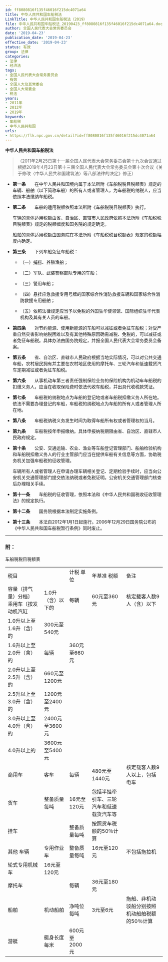 ```yaml
---
id: ff8080816f135f46016f215dc4071a64
title: 中华人民共和国车船税法
LinkTitle: 中华人民共和国车船税法（2019）
file: 中华人民共和国车船税法_20190423_ff8080816f135f46016f215dc4071a64.docx
author: 全国人民代表大会常务委员会
date: '2019-04-23'
publication_date: '2019-04-23'
effective_date: '2019-04-23'
status: 有效
group: 法律
categories:
- 法律
- 经济法
tags:
- 全国人民代表大会常务委员会
- 有效
- 全国人大及其常委会
- 全国人大常委会
- 税法
years:
- 2011年
- 2012年
- 2019年
keywords:
- 车船税
- 中华人民共和国
urls:
- https://flk.npc.gov.cn/detail?id=ff8080816f135f46016f215dc4071a64
---
```


**中华人民共和国车船税法**

> （2011年2月25日第十一届全国人民代表大会常务委员会第十九次会议通过 根据2019年4月23日第十三届全国人民代表大会常务委员会第十次会议《关于修改〈中华人民共和国建筑法〉等八部法律的决定》修正）

- **第一条**　　在中华人民共和国境内属于本法所附《车船税税目税额表》规定的车辆、船舶（以下简称车船）的所有人或者管理人，为车船税的纳税人，应当依照本法缴纳车船税。

- **第二条**　　车船的适用税额依照本法所附《车船税税目税额表》执行。

  车辆的具体适用税额由省、自治区、直辖市人民政府依照本法所附《车船税税目税额表》规定的税额幅度和国务院的规定确定。

  船舶的具体适用税额由国务院在本法所附《车船税税目税额表》规定的税额幅度内确定。

- **第三条**　　下列车船免征车船税：

  - （一）捕捞、养殖渔船；

  - （二）军队、武装警察部队专用的车船；

  - （三）警用车船；

  - （四）悬挂应急救援专用号牌的国家综合性消防救援车辆和国家综合性消防救援专用船舶；

  - （五）依照法律规定应当予以免税的外国驻华使领馆、国际组织驻华代表机构及其有关人员的车船。

- **第四条**　　对节约能源、使用新能源的车船可以减征或者免征车船税；对受严重自然灾害影响纳税困难以及有其他特殊原因确需减税、免税的，可以减征或者免征车船税。具体办法由国务院规定，并报全国人民代表大会常务委员会备案。

- **第五条**　　省、自治区、直辖市人民政府根据当地实际情况，可以对公共交通车船，农村居民拥有并主要在农村地区使用的摩托车、三轮汽车和低速载货汽车定期减征或者免征车船税。

- **第六条**　　从事机动车第三者责任强制保险业务的保险机构为机动车车船税的扣缴义务人，应当在收取保险费时依法代收车船税，并出具代收税款凭证。

- **第七条**　　车船税的纳税地点为车船的登记地或者车船税扣缴义务人所在地。依法不需要办理登记的车船，车船税的纳税地点为车船的所有人或者管理人所在地。

- **第八条**　　车船税纳税义务发生时间为取得车船所有权或者管理权的当月。

- **第九条**　　车船税按年申报缴纳。具体申报纳税期限由省、自治区、直辖市人民政府规定。

- **第十条**　　公安、交通运输、农业、渔业等车船登记管理部门、船舶检验机构和车船税扣缴义务人的行业主管部门应当在提供车船有关信息等方面，协助税务机关加强车船税的征收管理。

  车辆所有人或者管理人在申请办理车辆相关登记、定期检验手续时，应当向公安机关交通管理部门提交依法纳税或者免税证明。公安机关交通管理部门核查后办理相关手续。

- **第十一条**　　车船税的征收管理，依照本法和《中华人民共和国税收征收管理法》的规定执行。

- **第十二条**　　国务院根据本法制定实施条例。

- **第十三条**　　本法自2012年1月1日起施行。2006年12月29日国务院公布的《中华人民共和国车船税暂行条例》同时废止。

---

### 附：

  车船税税目税额表

|  |  |  |  |  |
| --- | --- | --- | --- | --- |
| 税目 | | 计税  单位 | 年基准  税额 | 备注 |
| 容量（排气量）分档〕  乘用车〔按发动机汽缸 | 1.0升（含）以下的 | 每辆 | 60元至360元 | 核定载客人数9人（含）以下 |
| 1.0升以上至1.6升（含）的 | 300元至540元 |
| 1.6升以上至2.0升（含）的 | 每辆 | 360元至660元 |
| 2.0升以上至2.5升（含）的 | 660元至1200元 |
| 2.5升以上至3.0升（含）的 | 1200元至2400元 |
| 3.0升以上至4.0升（含）的 | 2400元至3600元 |
| 4.0升以上的 | 3600元至5400元 |
| 商用车 | 客车 | 每辆 | 480元至1440元 | 核定载客人数9人以上，包括电车 |
| 货车 | 整备质量每吨 | 16元至120元 | 包括半挂牵引车、三轮汽车和低速载货汽车等 |
| 挂车 |  | 整备质量每吨 | 按照货车税额的50％计算 |  |
| 其他  车辆 | 专用作业车 | 整备质量每吨 | 16元至120元 | 不包括拖拉机 |
| 轮式专用机械车 | 16元至120元 |
| 摩托车 |  | 每辆 | 36元至180元 |  |
| 船舶 | 机动船舶 | 净吨位每吨 | 3元至6元 | 拖船、非机动驳船分别按照机动船舶税额的50％计算 |
| 游艇 | 艇身长度每米 | 600元至2000元 |  |
